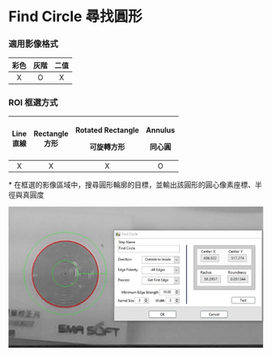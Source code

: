 # Find Circle 尋找圓形

### 適用影像格式

| 彩色 | 灰階 | 二值 |
| :---: | :---: | :---: |
| X | O | X |

### ROI 框選方式

<table>
  <thead>
    <tr>
      <th style="text-align:center">Line
        <br />&#x76F4;&#x7DDA;</th>
      <th style="text-align:center">Rectangle
        <br />&#x65B9;&#x5F62;</th>
      <th style="text-align:center">
        <p>Rotated Rectangle</p>
        <p>&#x53EF;&#x65CB;&#x8F49;&#x65B9;&#x5F62;</p>
      </th>
      <th style="text-align:center">
        <p>Annulus</p>
        <p>&#x540C;&#x5FC3;&#x5713;</p>
      </th>
    </tr>
  </thead>
  <tbody>
    <tr>
      <td style="text-align:center">X</td>
      <td style="text-align:center">X</td>
      <td style="text-align:center">X</td>
      <td style="text-align:center">O</td>
    </tr>
  </tbody>
</table>* 在框選的影像區域中，搜尋圓形輪廓的目標，並輸出該圓形的圓心像素座標、半徑與真圓度

![](../../../.gitbook/assets/tu-pian-17.jpg)


